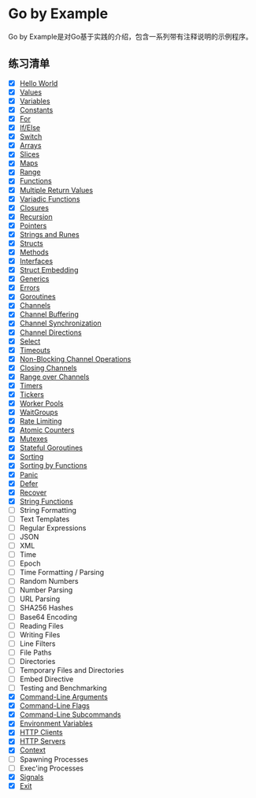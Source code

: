 # Go by Example

Go by Example是对Go基于实践的介绍，包含一系列带有注释说明的示例程序。

## 练习清单
- [x] [Hello World](./hello_world.go)
- [x] [Values](./values.go)
- [x] [Variables](./variables.go)
- [x] [Constants](./constant.go)
- [x] [For](./for.go)
- [x] [If/Else](./if_else.go)
- [x] [Switch](./switch.go)
- [x] [Arrays](./arrays.go)
- [x] [Slices](./slices.go)
- [x] [Maps](./maps.go)
- [x] [Range](./range.go)
- [x] [Functions](./functions.go)
- [x] [Multiple Return Values](./multiple_return_values.go)
- [x] [Variadic Functions](./variadic_functions.go)
- [x] [Closures](./closures.go)
- [x] [Recursion](./recursion.go)
- [x] [Pointers](./pointers.go)
- [x] [Strings and Runes](./strings_and_runes.go)
- [x] [Structs](./structs.go)
- [x] [Methods](./methods.go)
- [x] [Interfaces](./interfaces.go)
- [x] [Struct Embedding](./embedding.go)
- [x] [Generics](./generics.go)
- [x] [Errors](./errors.go)
- [x] [Goroutines](./goroutines.go)
- [x] [Channels](./channels.go)
- [x] [Channel Buffering](./channel_buffering.go)
- [x] [Channel Synchronization](./channel_sync.go)
- [x] [Channel Directions](./channel_directions.go)
- [x] [Select](./select.go)
- [x] [Timeouts](./timeouts.go)
- [x] [Non-Blocking Channel Operations](./non_blocking_channel_operations.go)
- [x] [Closing Channels](./closing_channels.go)
- [x] [Range over Channels](./range_over_channels.go)
- [x] [Timers](./timers.go)
- [x] [Tickers](./tickers.go)
- [x] [Worker Pools](./worker_pools.go)
- [x] [WaitGroups](./waitgroup.go)
- [x] [Rate Limiting](./rate_limiting.go)
- [x] [Atomic Counters](./atomic_counters.go)
- [x] [Mutexes](./mutexes.go)
- [x] [Stateful Goroutines](./stateful_goroutines.go)
- [x] [Sorting](./sorting.go)
- [x] [Sorting by Functions](./sorting_by_functions.go)
- [x] [Panic](./panic.go)
- [x] [Defer](./defer.go)
- [x] [Recover](./recover.go)
- [x] [String Functions](./string_functions.go)
- [ ] String Formatting
- [ ] Text Templates
- [ ] Regular Expressions
- [ ] JSON
- [ ] XML
- [ ] Time
- [ ] Epoch
- [ ] Time Formatting / Parsing
- [ ] Random Numbers
- [ ] Number Parsing
- [ ] URL Parsing
- [ ] SHA256 Hashes
- [ ] Base64 Encoding
- [ ] Reading Files
- [ ] Writing Files
- [ ] Line Filters
- [ ] File Paths
- [ ] Directories
- [ ] Temporary Files and Directories
- [ ] Embed Directive
- [ ] Testing and Benchmarking
- [x] [Command-Line Arguments](./cli_arguments.go)
- [x] [Command-Line Flags](./cli_flags.go)
- [x] [Command-Line Subcommands](./cli_subcommands.go)
- [x] [Environment Variables](./environments.go)
- [x] [HTTP Clients](./http_client.go)
- [x] [HTTP Servers](./http_server.go)
- [x] [Context](./context.go)
- [ ] Spawning Processes
- [ ] Exec'ing Processes
- [x] [Signals](./signals.go)
- [x] [Exit](./exit.go)
